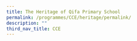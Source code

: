 ```yaml
---
title: The Heritage of Qifa Primary School
permalink: /programmes/CCE/heritage/permalink/
description: ""
third_nav_title: CCE
---
```

